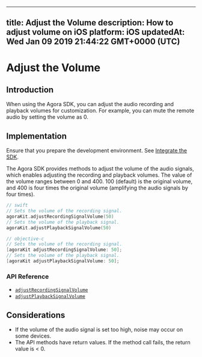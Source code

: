 
---
title: Adjust the Volume
description: How to adjust volume on iOS
platform: iOS
updatedAt: Wed Jan 09 2019 21:44:22 GMT+0000 (UTC)
---
# Adjust the Volume
## Introduction

When using the Agora SDK, you can adjust the audio recording and playback volumes for customization. For example, you can mute the remote audio by setting the volume as 0.

## Implementation
Ensure that you prepare the development environment. See [Integrate the SDK](../../en/Voice/ios_audio.md).

The Agora SDK provides methods to adjust the volume of the audio signals, which enables adjusting the recording and playback volumes.
The value of the volume ranges between 0 and 400. 100 (default) is the original volume, and 400 is four times the original volume (amplifying the audio signals by four times).

```swift
// swift
// Sets the volume of the recording signal.
agoraKit.adjustRecordingSignalVolume(50)
// Sets the volume of the playback signal.
agoraKit.adjustPlaybackSignalVolume(50)
```

```objective-c
// objective-c
// Sets the volume of the recording signal.
[agoraKit adjustRecordingSignalVolume: 50];
// Sets the volume of the playback signal.
[agoraKit adjustPlaybackSignalVolume: 50];
```

### API Reference

- [`adjustRecordingSignalVolume`](https://docs.agora.io/en/Voice/API%20Reference/oc/Classes/AgoraRtcEngineKit.html#//api/name/adjustRecordingSignalVolume:)
- [`adjustPlaybackSignalVolume`](https://docs.agora.io/en/Voice/API%20Reference/oc/Classes/AgoraRtcEngineKit.html#//api/name/adjustPlaybackSignalVolume:)

## Considerations

- If the volume of the audio signal is set too high, noise may occur on some devices.
- The API methods have return values. If the method call fails, the return value is < 0.

